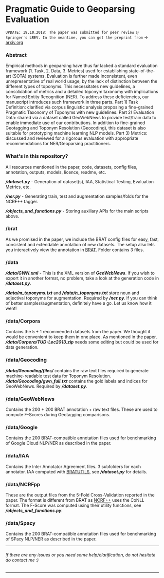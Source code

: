 # Pragmatic Guide to Geoparsing Evaluation

`UPDATE: 19.10.2018: The paper was submitted for peer review @ Springer's LREV. In the meantime, you can get the preprint from` -> [arxiv.org](https://arxiv.org/)

### Abstract
Empirical methods in geoparsing have thus far lacked a standard evaluation framework (1. Task, 2. Data, 3. Metrics) used for establishing state-of-the-art (SOTA) systems. Evaluation is further made inconsistent, even unrepresentative of real world usage, by the lack of distinction between the different types of toponyms. This necessitates new guidelines, a consolidation of metrics and a detailed toponym taxonomy with implications for Named Entity Recognition (NER). To address these deficiencies, our manuscript introduces such framework in three parts. Part 1) Task Definition: clarified via corpus linguistic analysis proposing a fine-grained Pragmatic Taxonomy of Toponyms with new guidelines. Part 2) Evaluation Data: shared via a dataset called GeoWebNews to provide test/train data to enable immediate use of our contributions. In addition to fine-grained Geotagging and Toponym Resolution (Geocoding), this dataset is also suitable for prototyping  machine learning NLP models. Part 3) Metrics: discussed and reviewed for a rigorous evaluation with appropriate recommendations for NER/Geoparsing practitioners.

### What's in this repository?
All resources mentioned in the paper, code, datasets, config files, annotation, outputs, models, licence, readme, etc.

***/dataset.py*** - Generation of dataset(s), IAA, Statistical Testing, Evaluation Metrics, etc.

***/ner.py*** - Generating train, test and augmentation samples/folds for the NCRF++ tagger.

***/objects_and_functions.py*** - Storing auxiliary APIs for the main scripts above.

### /brat
As we promised in the paper, we include the BRAT config files for easy, fast, consistent and extendable annotation of new datasets. The setup also lets you interactively view the annotation in [BRAT](http://brat.nlplab.org/downloads.html). Folder contains 3 files.

### /data
***/data/GWN.xml*** - This is the XML version of ***GeoWebNews***. If you wish to export it in another format, no problem, take a look at the generation code in ***/dataset.py***.

***/data/m_toponyms.txt*** and ***/data/n_toponyms.txt*** store noun and adjectival toponyms for augmentation. Required by ***/ner.py***. If you can think of better samples/augmentation, definitely have a go. Let us know how it went!

### /data/Corpora
Contains the 5 + 1 recommended datasets from the paper. We thought it would be convenient to keep them in one place. As mentioned in the paper, ***/data/Corpora/TUD-Loc2013.zip*** needs some editing but could be used for data generation.

### /data/Geocoding
***/data/Geocoding/files/*** contains the raw text files required to generate machine-readable test data for Toponym Resolution.
***/data/Geocoding/gwn_full.txt*** contains the gold labels and indices for GeoWebNews. Required by ***/dataset.py***.

### /data/GeoWebNews
Contains the 200 + 200 BRAT annotation + raw text files. These are used to compute F-Scores during Geotagging comparisons.

### /data/Google
Contains the 200 BRAT-compatible annotation files used for benchmarking of Google Cloud NLP/NER as described in the paper.

### /data/IAA
Contains the Inter Annotator Agreement files. 3 subfolders for each annotator. IAA computed with [BRATUTILS](https://github.com/savkov/bratutils), see ***/dataset.py*** for details.

### /data/NCRFpp
These are the output files from the 5-Fold Cross-Validation reported in the paper. The format is different from BRAT as [NCRF++](https://github.com/jiesutd/NCRFpp) uses the CoNLL format. The F-Score was computed using their utility functions, see ***/objects_and_functions.py***.

### /data/Spacy
Contains the 200 BRAT-compatible annotation files used for benchmarking of SPacy NLP/NER as described in the paper.

***
###### If there are any issues or you need some help/clarification, do not hesitate do contact me :)
***